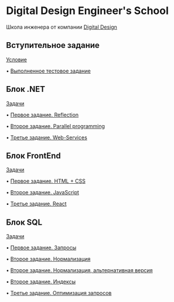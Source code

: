 # Digital Design Engineer's School

Школа инженера от компании [Digital Design](https://digdes.ru/it-university/shkola-inzhenera)


## Вступительное задание 
[Условие](https://docs.google.com/document/d/1IbihFMFaPLuBVJeAeonxhiogJ1ll447q/edit#heading=h.gjdgxs)

• [Выполненное тестовое задание](https://github.com/Escaper2/DigitalDesign-Engineer-School/tree/master/TextAnalyzer/TextAnalyzer)

## Блок .NET

[Задачи](https://docs.google.com/document/d/1zQWboO4BlXubMX-Ic_V9HX8e7aNG8Z48/edit?usp=sharing&ouid=108138686845824193994&rtpof=true&sd=true)

• [Первое задание. Reflection](https://github.com/Escaper2/DigitalDesign-Engineer-School/edit/master/README.md)

• [Второе задание. Parallel programming](https://github.com/Escaper2/DigitalDesign-Engineer-School/tree/master/TextAnalyzer/SecondTask)

• [Третье задание. Web-Services](https://github.com/Escaper2/DigitalDesign-Engineer-School/tree/master/TextAnalyzer/ThirdTask)

## Блок FrontEnd

[Задачи](https://docs.google.com/document/d/1ss9NCrRyuNK-B3qJXlKmO8t04G6bOpHj/edit?usp=sharing&ouid=108138686845824193994&rtpof=true&sd=true)

• [Первое задание. HTML + CSS](https://github.com/Escaper2/DigitalDesign-Engineer-School/tree/master/DigitalDesign.Frontend/FirstTask)

• [Второе задание. JavaScript](https://github.com/Escaper2/DigitalDesign-Engineer-School/tree/master/DigitalDesign.Frontend/SecondTask)

• [Третье задание. React](https://github.com/Escaper2/DigitalDesign-Engineer-School/tree/master/DigitalDesign.Frontend/ThirdTask)

## Блок SQL

[Задачи](https://docs.google.com/document/d/1_oguV5uQfBG9Q1bgQYI2EP12yx0sDE2i/edit?usp=sharing&ouid=108138686845824193994&rtpof=true&sd=true)

• [Первое задание. Запросы](https://github.com/Escaper2/DigitalDesign-Engineer-School/blob/master/DigitalDesign.SQL/FirstTask.sql)

• [Второе задание. Нормализация](https://github.com/Escaper2/DigitalDesign-Engineer-School/blob/master/DigitalDesign.SQL/SecondTask/SecondTask.sql)

• [Второе задание. Нормализация, альтернативная версия](https://github.com/Escaper2/DigitalDesign-Engineer-School/blob/master/DigitalDesign.SQL/SecondTask/AlternativeSecondTask.sql)

• [Второе задание. Индексы](https://github.com/Escaper2/DigitalDesign-Engineer-School/blob/master/DigitalDesign.SQL/SecondTask/IndexesTask.docx)

• [Третье задание. Оптимизация запросов](https://github.com/Escaper2/DigitalDesign-Engineer-School/blob/master/DigitalDesign.SQL/ThirdTask.sql)


